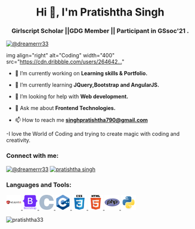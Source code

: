 <h1 align="center">Hi 👋, I'm Pratishtha Singh</h1>
<h3 align="center">Girlscript Scholar ||GDG Member || Participant in GSsoc'21 .</h3>

<p align="left"> <a href="https://twitter.com/@dreamerrr33" target="blank"><img src="https://img.shields.io/twitter/follow/@dreamerrr33?logo=twitter&style=for-the-badge" alt="@dreamerrr33" /></a> </p>

img align="right" alt="Coding" width="400" src="https://cdn.dribbble.com/users/264642...​"

- 🔭 I’m currently working on **Learning skills & Portfolio.**

- 🌱 I’m currently learning **JQuery,Bootstrap and AngularJS.**

- 🤝 I’m looking for help with **Web development.**

- 💬 Ask me about **Frontend Technologies.**

- 📫 How to reach me **singhpratishtha790@gmail.com**

 -I love the World of Coding and trying to create magic with coding and creativity.

<h3 align="left">Connect with me:</h3>
<p align="left">
<a href="https://twitter.com/@dreamerrr33" target="blank"><img align="center" src="https://cdn.jsdelivr.net/npm/simple-icons@3.0.1/icons/twitter.svg" alt="@dreamerrr33" height="30" width="40" /></a>
<a href="https://linkedin.com/in/pratishtha singh" target="blank"><img align="center" src="https://cdn.jsdelivr.net/npm/simple-icons@3.0.1/icons/linkedin.svg" alt="pratishtha singh" height="30" width="40" /></a>
</p>

<h3 align="left">Languages and Tools:</h3>
<p align="left"> <a href="https://angular.io" target="_blank"> <img src="https://raw.githubusercontent.com/devicons/devicon/master/icons/angularjs/angularjs-original-wordmark.svg" alt="angularjs" width="40" height="40"/> </a> <a href="https://getbootstrap.com" target="_blank"> <img src="https://raw.githubusercontent.com/devicons/devicon/master/icons/bootstrap/bootstrap-plain-wordmark.svg" alt="bootstrap" width="40" height="40"/> </a> <a href="https://www.cprogramming.com/" target="_blank"> <img src="https://raw.githubusercontent.com/devicons/devicon/master/icons/c/c-original.svg" alt="c" width="40" height="40"/> </a> <a href="https://www.w3schools.com/cpp/" target="_blank"> <img src="https://raw.githubusercontent.com/devicons/devicon/master/icons/cplusplus/cplusplus-original.svg" alt="cplusplus" width="40" height="40"/> </a> <a href="https://www.w3schools.com/css/" target="_blank"> <img src="https://raw.githubusercontent.com/devicons/devicon/master/icons/css3/css3-original-wordmark.svg" alt="css3" width="40" height="40"/> </a> <a href="https://www.w3.org/html/" target="_blank"> <img src="https://raw.githubusercontent.com/devicons/devicon/master/icons/html5/html5-original-wordmark.svg" alt="html5" width="40" height="40"/> </a> <a href="https://www.php.net" target="_blank"> <img src="https://raw.githubusercontent.com/devicons/devicon/master/icons/php/php-original.svg" alt="php" width="40" height="40"/> </a> <a href="https://www.python.org" target="_blank"> <img src="https://raw.githubusercontent.com/devicons/devicon/master/icons/python/python-original.svg" alt="python" width="40" height="40"/> </a> </p>

<p><img align="center" src="https://github-readme-stats.vercel.app/api/top-langs?username=pratishtha33&show_icons=true&locale=en&layout=compact" alt="pratishtha33" /></p>



